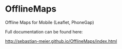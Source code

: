 OfflineMaps
===========

Offline Maps for Mobile (Leaflet, PhoneGap)

Full documentation can be found here:

http://sebastian-meier.github.io/OfflineMaps/index.html
